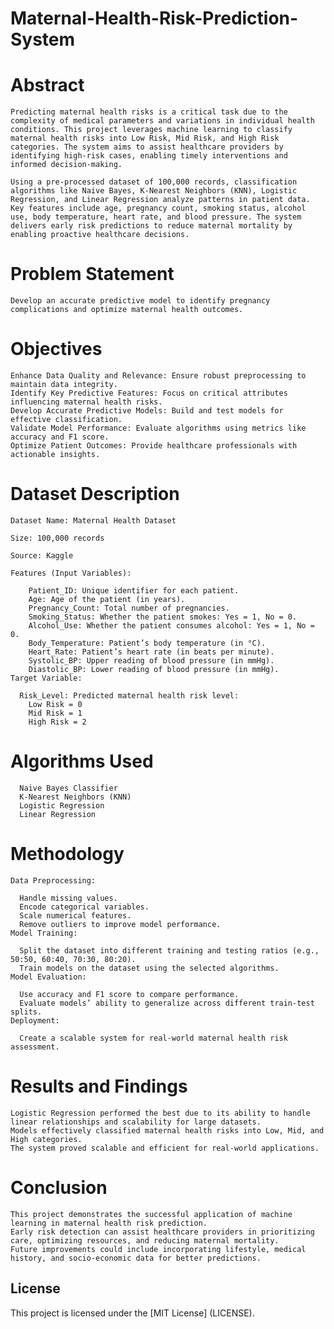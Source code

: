 # Maternal-Health-Risk-Prediction-System
# Abstract
    Predicting maternal health risks is a critical task due to the complexity of medical parameters and variations in individual health conditions. This project leverages machine learning to classify maternal health risks into Low Risk, Mid Risk, and High Risk categories. The system aims to assist healthcare providers by identifying high-risk cases, enabling timely interventions and informed decision-making.

    Using a pre-processed dataset of 100,000 records, classification algorithms like Naive Bayes, K-Nearest Neighbors (KNN), Logistic Regression, and Linear Regression analyze patterns in patient data. Key features include age, pregnancy count, smoking status, alcohol use, body temperature, heart rate, and blood pressure. The system delivers early risk predictions to reduce maternal mortality by enabling proactive healthcare decisions.

# Problem Statement
    Develop an accurate predictive model to identify pregnancy complications and optimize maternal health outcomes.

# Objectives
    Enhance Data Quality and Relevance: Ensure robust preprocessing to maintain data integrity.
    Identify Key Predictive Features: Focus on critical attributes influencing maternal health risks.
    Develop Accurate Predictive Models: Build and test models for effective classification.
    Validate Model Performance: Evaluate algorithms using metrics like accuracy and F1 score.
    Optimize Patient Outcomes: Provide healthcare professionals with actionable insights.
# Dataset Description
    Dataset Name: Maternal Health Dataset

    Size: 100,000 records

    Source: Kaggle

    Features (Input Variables):
  
        Patient_ID: Unique identifier for each patient.
        Age: Age of the patient (in years).
        Pregnancy_Count: Total number of pregnancies.
        Smoking_Status: Whether the patient smokes: Yes = 1, No = 0.
        Alcohol_Use: Whether the patient consumes alcohol: Yes = 1, No = 0.
        Body_Temperature: Patient’s body temperature (in °C).
        Heart_Rate: Patient’s heart rate (in beats per minute).
        Systolic_BP: Upper reading of blood pressure (in mmHg).
        Diastolic_BP: Lower reading of blood pressure (in mmHg).
    Target Variable:

      Risk_Level: Predicted maternal health risk level:
        Low Risk = 0
        Mid Risk = 1
        High Risk = 2
# Algorithms Used
      Naive Bayes Classifier
      K-Nearest Neighbors (KNN)
      Logistic Regression
      Linear Regression
# Methodology
    Data Preprocessing:

      Handle missing values.
      Encode categorical variables.
      Scale numerical features.
      Remove outliers to improve model performance.
    Model Training:

      Split the dataset into different training and testing ratios (e.g., 50:50, 60:40, 70:30, 80:20).
      Train models on the dataset using the selected algorithms.
    Model Evaluation:

      Use accuracy and F1 score to compare performance.
      Evaluate models’ ability to generalize across different train-test splits.
    Deployment:

      Create a scalable system for real-world maternal health risk assessment.
# Results and Findings
    Logistic Regression performed the best due to its ability to handle linear relationships and scalability for large datasets.
    Models effectively classified maternal health risks into Low, Mid, and High categories.
    The system proved scalable and efficient for real-world applications.
# Conclusion
    This project demonstrates the successful application of machine learning in maternal health risk prediction.
    Early risk detection can assist healthcare providers in prioritizing care, optimizing resources, and reducing maternal mortality.
    Future improvements could include incorporating lifestyle, medical history, and socio-economic data for better predictions.

## **License**

This project is licensed under the [MIT License] (LICENSE).
